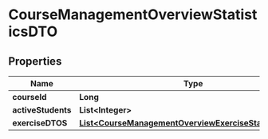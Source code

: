 

# CourseManagementOverviewStatisticsDTO


## Properties

| Name | Type | Description | Notes |
|------------ | ------------- | ------------- | -------------|
|**courseId** | **Long** |  |  [optional] |
|**activeStudents** | **List&lt;Integer&gt;** |  |  [optional] |
|**exerciseDTOS** | [**List&lt;CourseManagementOverviewExerciseStatisticsDTO&gt;**](CourseManagementOverviewExerciseStatisticsDTO.md) |  |  [optional] |



